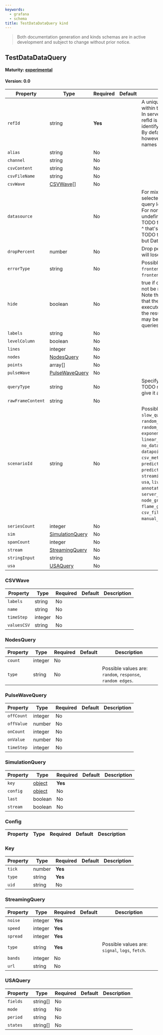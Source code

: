 ```yaml
---
keywords:
  - grafana
  - schema
title: TestDataDataQuery kind
---
```

> Both documentation generation and kinds schemas are in active development and subject to change without prior notice.

## TestDataDataQuery

#### Maturity: [experimental](../../../maturity/#experimental)
#### Version: 0.0



| Property          | Type                                | Required | Default | Description                                                                                                                                                                                                                                                                                                                                                                                                                                                                                                                                                 |
|-------------------|-------------------------------------|----------|---------|-------------------------------------------------------------------------------------------------------------------------------------------------------------------------------------------------------------------------------------------------------------------------------------------------------------------------------------------------------------------------------------------------------------------------------------------------------------------------------------------------------------------------------------------------------------|
| `refId`           | string                              | **Yes**  |         | A unique identifier for the query within the list of targets.<br/>In server side expressions, the refId is used as a variable name to identify results.<br/>By default, the UI will assign A->Z; however setting meaningful names may be useful.                                                                                                                                                                                                                                                                                                            |
| `alias`           | string                              | No       |         |                                                                                                                                                                                                                                                                                                                                                                                                                                                                                                                                                             |
| `channel`         | string                              | No       |         |                                                                                                                                                                                                                                                                                                                                                                                                                                                                                                                                                             |
| `csvContent`      | string                              | No       |         |                                                                                                                                                                                                                                                                                                                                                                                                                                                                                                                                                             |
| `csvFileName`     | string                              | No       |         |                                                                                                                                                                                                                                                                                                                                                                                                                                                                                                                                                             |
| `csvWave`         | [CSVWave](#csvwave)[]               | No       |         |                                                                                                                                                                                                                                                                                                                                                                                                                                                                                                                                                             |
| `datasource`      |                                     | No       |         | For mixed data sources the selected datasource is on the query level.<br/>For non mixed scenarios this is undefined.<br/>TODO find a better way to do this ^ that's friendly to schema<br/>TODO this shouldn't be unknown but DataSourceRef &#124; null                                                                                                                                                                                                                                                                                                     |
| `dropPercent`     | number                              | No       |         | Drop percentage (the chance we will lose a point 0-100)                                                                                                                                                                                                                                                                                                                                                                                                                                                                                                     |
| `errorType`       | string                              | No       |         | Possible values are: `server_panic`, `frontend_exception`, `frontend_observable`.                                                                                                                                                                                                                                                                                                                                                                                                                                                                           |
| `hide`            | boolean                             | No       |         | true if query is disabled (ie should not be returned to the dashboard)<br/>Note this does not always imply that the query should not be executed since<br/>the results from a hidden query may be used as the input to other queries (SSE etc)                                                                                                                                                                                                                                                                                                              |
| `labels`          | string                              | No       |         |                                                                                                                                                                                                                                                                                                                                                                                                                                                                                                                                                             |
| `levelColumn`     | boolean                             | No       |         |                                                                                                                                                                                                                                                                                                                                                                                                                                                                                                                                                             |
| `lines`           | integer                             | No       |         |                                                                                                                                                                                                                                                                                                                                                                                                                                                                                                                                                             |
| `nodes`           | [NodesQuery](#nodesquery)           | No       |         |                                                                                                                                                                                                                                                                                                                                                                                                                                                                                                                                                             |
| `points`          | array[]                             | No       |         |                                                                                                                                                                                                                                                                                                                                                                                                                                                                                                                                                             |
| `pulseWave`       | [PulseWaveQuery](#pulsewavequery)   | No       |         |                                                                                                                                                                                                                                                                                                                                                                                                                                                                                                                                                             |
| `queryType`       | string                              | No       |         | Specify the query flavor<br/>TODO make this required and give it a default                                                                                                                                                                                                                                                                                                                                                                                                                                                                                  |
| `rawFrameContent` | string                              | No       |         |                                                                                                                                                                                                                                                                                                                                                                                                                                                                                                                                                             |
| `scenarioId`      | string                              | No       |         | Possible values are: `random_walk`, `slow_query`, `random_walk_with_error`, `random_walk_table`, `exponential_heatmap_bucket_data`, `linear_heatmap_bucket_data`, `no_data_points`, `datapoints_outside_range`, `csv_metric_values`, `predictable_pulse`, `predictable_csv_wave`, `streaming_client`, `simulation`, `usa`, `live`, `grafana_api`, `arrow`, `annotations`, `table_static`, `server_error_500`, `logs`, `node_graph`, `flame_graph`, `flame_graph_empty`, `raw_frame`, `csv_file`, `csv_content`, `trace`, `manual_entry`, `variables-query`. |
| `seriesCount`     | integer                             | No       |         |                                                                                                                                                                                                                                                                                                                                                                                                                                                                                                                                                             |
| `sim`             | [SimulationQuery](#simulationquery) | No       |         |                                                                                                                                                                                                                                                                                                                                                                                                                                                                                                                                                             |
| `spanCount`       | integer                             | No       |         |                                                                                                                                                                                                                                                                                                                                                                                                                                                                                                                                                             |
| `stream`          | [StreamingQuery](#streamingquery)   | No       |         |                                                                                                                                                                                                                                                                                                                                                                                                                                                                                                                                                             |
| `stringInput`     | string                              | No       |         |                                                                                                                                                                                                                                                                                                                                                                                                                                                                                                                                                             |
| `usa`             | [USAQuery](#usaquery)               | No       |         |                                                                                                                                                                                                                                                                                                                                                                                                                                                                                                                                                             |

### CSVWave

| Property    | Type    | Required | Default | Description |
|-------------|---------|----------|---------|-------------|
| `labels`    | string  | No       |         |             |
| `name`      | string  | No       |         |             |
| `timeStep`  | integer | No       |         |             |
| `valuesCSV` | string  | No       |         |             |

### NodesQuery

| Property | Type    | Required | Default | Description                                                |
|----------|---------|----------|---------|------------------------------------------------------------|
| `count`  | integer | No       |         |                                                            |
| `type`   | string  | No       |         | Possible values are: `random`, `response`, `random edges`. |

### PulseWaveQuery

| Property   | Type    | Required | Default | Description |
|------------|---------|----------|---------|-------------|
| `offCount` | integer | No       |         |             |
| `offValue` | number  | No       |         |             |
| `onCount`  | integer | No       |         |             |
| `onValue`  | number  | No       |         |             |
| `timeStep` | integer | No       |         |             |

### SimulationQuery

| Property | Type              | Required | Default | Description |
|----------|-------------------|----------|---------|-------------|
| `key`    | [object](#key)    | **Yes**  |         |             |
| `config` | [object](#config) | No       |         |             |
| `last`   | boolean           | No       |         |             |
| `stream` | boolean           | No       |         |             |

### Config

| Property | Type | Required | Default | Description |
|----------|------|----------|---------|-------------|

### Key

| Property | Type   | Required | Default | Description |
|----------|--------|----------|---------|-------------|
| `tick`   | number | **Yes**  |         |             |
| `type`   | string | **Yes**  |         |             |
| `uid`    | string | No       |         |             |

### StreamingQuery

| Property | Type    | Required | Default | Description                                     |
|----------|---------|----------|---------|-------------------------------------------------|
| `noise`  | integer | **Yes**  |         |                                                 |
| `speed`  | integer | **Yes**  |         |                                                 |
| `spread` | integer | **Yes**  |         |                                                 |
| `type`   | string  | **Yes**  |         | Possible values are: `signal`, `logs`, `fetch`. |
| `bands`  | integer | No       |         |                                                 |
| `url`    | string  | No       |         |                                                 |

### USAQuery

| Property | Type     | Required | Default | Description |
|----------|----------|----------|---------|-------------|
| `fields` | string[] | No       |         |             |
| `mode`   | string   | No       |         |             |
| `period` | string   | No       |         |             |
| `states` | string[] | No       |         |             |


